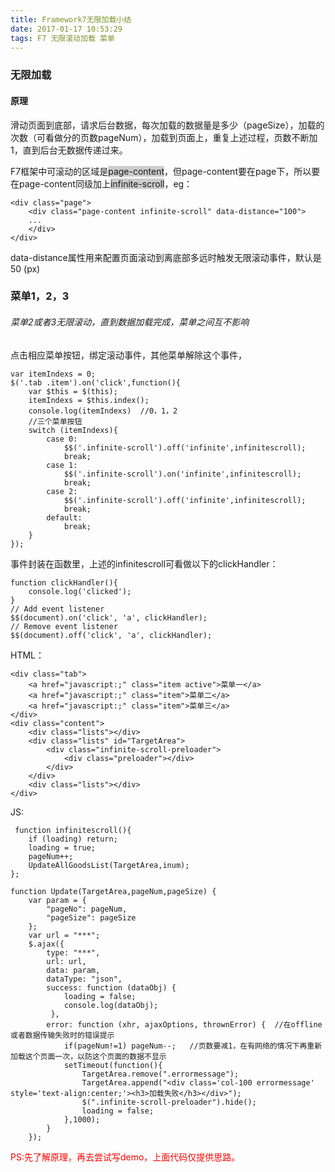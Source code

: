 ```yaml
---
title: Framework7无限加载小结
date: 2017-01-17 10:53:29
tags: F7 无限滚动加载 菜单
---
```

### 无限加载

#### 原理
滑动页面到底部，请求后台数据，每次加载的数据量是多少（pageSize），加载的次数（可看做分的页数pageNum），加载到页面上，重复上述过程，页数不断加1，直到后台无数据传递过来。

F7框架中可滚动的区域是<span style="background: #CCC;">page-content</span>，但page-content要在page下，所以要在page-content同级加上<span style="background: #CCC;">infinite-scroll</span>，eg：
	
	<div class="page">
    	<div class="page-content infinite-scroll" data-distance="100">
        ... 
    	</div>
	</div>

data-distance属性用来配置页面滚动到离底部多远时触发无限滚动事件，默认是50 (px)

### 菜单1，2，3
###### 菜单2或者3无限滚动，直到数据加载完成，菜单之间互不影响
点击相应菜单按钮，绑定滚动事件，其他菜单解除这个事件，
	
	var itemIndexs = 0;
	$('.tab .item').on('click',function(){
        var $this = $(this);
        itemIndexs = $this.index();
		console.log(itemIndexs)  //0，1，2
        //三个菜单按钮
        switch (itemIndexs){
            case 0:
                $$('.infinite-scroll').off('infinite',infinitescroll);
                break;
            case 1:
                $$('.infinite-scroll').on('infinite',infinitescroll);
                break;
            case 2:
                $$('.infinite-scroll').off('infinite',infinitescroll);
                break;
            default:
                break;
        }
    });

事件封装在函数里，上述的infinitescroll可看做以下的clickHandler：

	function clickHandler(){
	    console.log('clicked');
	}
	// Add event listener
	$$(document).on('click', 'a', clickHandler);
	// Remove event listener
	$$(document).off('click', 'a', clickHandler);

HTML：

	<div class="tab">
   		<a href="javascript:;" class="item active">菜单一</a>
    	<a href="javascript:;" class="item">菜单二</a>
		<a href="javascript:;" class="item">菜单三</a>
	</div>
	<div class="content">
	    <div class="lists"></div>
	    <div class="lists" id="TargetArea">
			<div class="infinite-scroll-preloader">
				<div class="preloader"></div>
			</div>
		</div>
		<div class="lists"></div>
	</div>

JS:
	
	 function infinitescroll(){
        if (loading) return;
        loading = true;
        pageNum++;
        UpdateAllGoodsList(TargetArea,inum);
    };

	function Update(TargetArea,pageNum,pageSize) {
        var param = {
            "pageNo": pageNum,
            "pageSize": pageSize
        };
        var url = "***";
        $.ajax({
            type: "***",
            url: url,
            data: param,
            dataType: "json",
            success: function (dataObj) {
                loading = false;
                console.log(dataObj);   
             },
			error: function (xhr, ajaxOptions, thrownError) {  //在offline或者数据传输失败时的错误提示
                if(pageNum!=1) pageNum--;	//页数要减1，在有网络的情况下再重新加载这个页面一次，以防这个页面的数据不显示
                setTimeout(function(){
                    TargetArea.remove(".errormessage");
                    TargetArea.append("<div class='col-100 errormessage' style='text-align:center;'><h3>加载失败</h3></div>");
                    $(".infinite-scroll-preloader").hide();
                    loading = false;
                },1000);
            }
		});

<span style="color: red;">PS:先了解原理，再去尝试写demo，上面代码仅提供思路。</span>